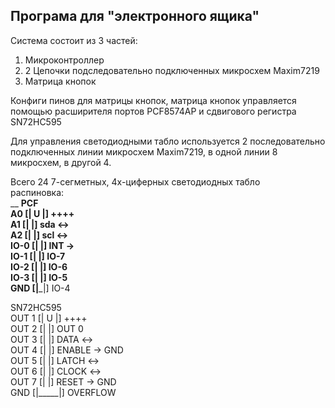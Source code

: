 ## Програма для "электронного ящика" ##
Система состоит из 3 частей:
1. Микроконтроллер
1. 2 Цепочки подследовательно подключенных микросхем Maxim7219
1. Матрица кнопок

Конфиги пинов для матрицы кнопок, матрица кнопок управляется помощью
расширителя портов PCF8574AP и сдвигового регистра SN72HC595

Для управления светодиодными табло используется 2 последовательно подключенных линии
микросхем Maxim7219, в одной линии 8 микросхем, в другой 4.

Всего 24 7-сегметных, 4х-циферных светодиодных табло  
распиновка:  
__ __PCF  
A0    [| U |] ++++  
A1    [|   |] sda <->  
A2    [|   |] scl <->  
IO-0  [|   |] INT ->  
IO-1  [|   |] IO-7  
IO-2  [|   |] IO-6  
IO-3  [|   |] IO-5  
GND   [|___|] IO-4  

SN72HC595  
OUT 1  [|  U  |] ++++  
OUT 2  [|     |] OUT 0  
OUT 3  [|     |] DATA <->  
OUT 4  [|     |] ENABLE -> GND  
OUT 5  [|     |] LATCH <->  
OUT 6  [|     |] CLOCK <->  
OUT 7  [|     |] RESET -> GND  
GND   [|_____|] OVERFLOW  

